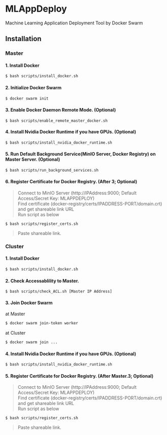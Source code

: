 # MLAppDeploy
Machine Learning Application Deployment Tool by Docker Swarm
## Installation
### Master
#### 1. Install Docker
``` bash
$ bash scripts/install_docker.sh
```
#### 2. Initialize Docker Swarm
``` bash
$ docker swarm init
```
#### 3. Enable Docker Daemon Remote Mode. (Optional)
```
$ bash scripts/enable_remote_master_docker.sh
```
#### 4. Install Nvidia Docker Runtime if you have GPUs. (Optional)
``` bash
$ bash scripts/install_nvidia_docker_runtime.sh
```
#### 5. Run Default Background Service(MinIO Server, Docker Registry) on Master Server. (Optional)
``` bash
$ bash scripts/run_background_services.sh
```
#### 6. Register Certificate for Docker Registry. (After 3; Optional)
> Connect to MinIO Server (http://IPAddress:9000; Default Access/Secret Key: MLAPPDEPLOY) <br>
> Find certificate (docker-registry/certs/IPADDRESS-PORT/domain.crt) and get shareable link URL <br>
> Run script as below <br>
```
$ bash scripts/register_certs.sh
```
> Paste shareable link.
### Cluster
#### 1. Install Docker
``` bash
$ bash scripts/install_docker.sh
```
#### 2. Check Accessablility to Master.
```
$ bash scripts/check_ACL.sh [Master IP Address]
```
#### 3. Join Docker Swarm
at Master
``` bash
$ docker swarm join-token worker
```
at Cluster
``` bash
$ docker swarm join ...
```
#### 4. Install Nvidia Docker Runtime if you have GPUs. (Optional)
``` bash
$ bash scripts/install_nvidia_docker_runtime.sh
```
#### 5. Register Certificate for Docker Registry. (After Master.3; Optional)
> Connect to MinIO Server (http://IPAddress:9000; Default Access/Secret Key: MLAPPDEPLOY) <br>
> Find certificate (docker-registry/certs/IPADDRESS-PORT/domain.crt) and get shareable link URL <br>
> Run script as below <br>
```
$ bash scripts/register_certs.sh
```
> Paste shareable link.
